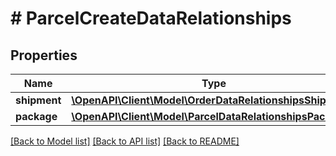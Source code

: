 # # ParcelCreateDataRelationships

## Properties

Name | Type | Description | Notes
------------ | ------------- | ------------- | -------------
**shipment** | [**\OpenAPI\Client\Model\OrderDataRelationshipsShipments**](OrderDataRelationshipsShipments.md) |  |
**package** | [**\OpenAPI\Client\Model\ParcelDataRelationshipsPackage**](ParcelDataRelationshipsPackage.md) |  |

[[Back to Model list]](../../README.md#models) [[Back to API list]](../../README.md#endpoints) [[Back to README]](../../README.md)
